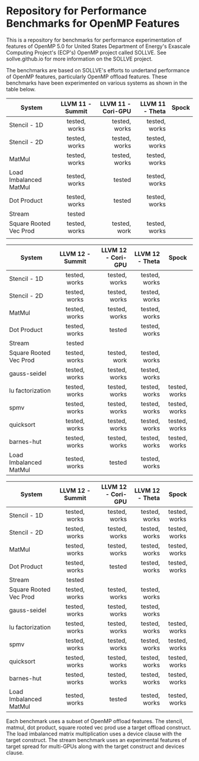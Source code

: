 # Repository for Performance Benchmarks for OpenMP Features 
This is a repository for benchmarks for performance experimentation of features of OpenMP 5.0 for United States Department of Energy's Exascale Computing Project's (ECP's) OpenMP project called SOLLVE. See sollve.github.io for more information on the SOLLVE project. 

The benchmarks are based on SOLLVE's efforts to undertand performance of OpenMP features, particularly OpenMP offload features. These benchmarks have been experimented on various systems as shown in the table below. 


| System                           | LLVM 11 - Summit  | LLVM 11 - Cori-GPU | LLVM 11 - Theta     | Spock           | 
|----------------------------------|:-----------------:|-----------------:|----------------------:|:--------------: |
| Stencil - 1D                     |   tested, works   |  tested, works   |   tested, works       |                 |
| Stencil - 2D                     |   tested, works   |  tested, works   |   tested, works       |                 | 
| MatMul                           |   tested, works   |  tested, works   |   tested, works       |                 | 
| Load Imbalanced MatMul           |   tested, works   |  tested          |   tested, works       |                 |
| Dot Product                      |   tested, works   |  tested          |   tested, works       |                 | 
| Stream                           |   tested          |                  |                       |                 | 
| Square Rooted Vec Prod           |   tested, works   |  tested, work    |   tested, works       |                 |
|                                  |                   |                  |                       |                 |


| System                           | LLVM 12 - Summit  | LLVM 12 - Cori-GPU | LLVM 12 - Theta     | Spock               | 
|----------------------------------|:-----------------:|-----------------:|----------------------:|:-------------------:|
| Stencil - 1D                     |   tested, works   |  tested, works   |   tested, works       |                     |
| Stencil - 2D                     |   tested, works   |  tested, works   |   tested, works       |                     |  
| MatMul                           |   tested, works   |  tested, works   |   tested, works       |                     | 
| Dot Product                      |   tested, works   |  tested          |   tested, works       |                     | 
| Stream                           |   tested          |                  |                       |                     | 
| Square Rooted Vec Prod           |   tested, works   |  tested, work    |   tested, works       |                     |
| gauss-seidel                     |   tested, works   |  tested, works   |   tested, works       |                     |
| lu factorization                 |   tested, works   |  tested, works   |  tested, works        |  tested, works      |
| spmv                             |  tested, works    |  tested, works   |  tested, works        |   tested, works     |
| quicksort                        |  tested, works    |  tested, works   |   tested, works       |   tested, works     |
| barnes-hut                       |   tested, works    |  tested, works   |   tested, works      |   tested, works     |
| Load Imbalanced MatMul           |   tested, works   |  tested          |   tested, works       |                     |

| System                           | LLVM 12 - Summit  | LLVM 12 - Cori-GPU | LLVM 12 - Theta     | Spock               | 
|----------------------------------|:-----------------:|-----------------:|----------------------:|:-------------------:|
| Stencil - 1D                     |   tested, works   |  tested, works   |   tested, works       | tested, works       |
| Stencil - 2D                     |   tested, works   |  tested, works   |   tested, works       | tested, works       | 
| MatMul                           |   tested, works   |  tested, works   |   tested, works       | tested, works       |
| Dot Product                      |   tested, works   |  tested          |   tested, works       | tested, works       | 
| Stream                           |   tested          |                  |                       |                     | 
| Square Rooted Vec Prod           |   tested, works   |  tested, works   |   tested, works       |                     |
| gauss-seidel                     |   tested, works   |  tested, works   |   tested, works       |                     |
| lu factorization                 |   tested, works   |  tested, works   |  tested, works        |  tested, works      |
| spmv                             |  tested, works    |  tested, works   |  tested, works        |   tested, works     |
| quicksort                        |  tested, works    |  tested, works   |   tested, works       |   tested, works     |
| barnes-hut                       |  tested, works    |  tested, works   |   tested, works       |   tested, works     | 
| Load Imbalanced MatMul           |   tested, works   |  tested          |   tested, works       | tested, works       |


Each benchmark uses a subset of OpenMP offload features. The stencil, matmul, dot product, square rooted vec prod use a target offload construct. The load imbalanced matrix multiplication uses a device clause with the target construct. The stream benchmark uses an experimental features of target spread for multi-GPUs along with the target construct and devices clause. 
